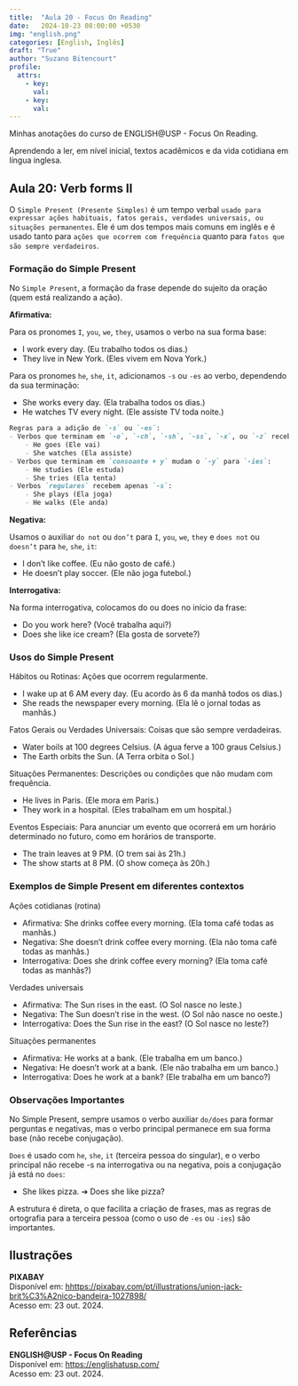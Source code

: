```yaml
---
title:  "Aula 20 - Focus On Reading"
date:   2024-10-23 08:00:00 +0530
img: "english.png"
categories: [English, Inglês]
draft: "True"
author: "Suzano Bitencourt"
profile:
  attrs:
    - key: 
      val: 
    - key: 
      val: 
---
```


Minhas anotações do curso de ENGLISH@USP - Focus On Reading.

<!--more-->

Aprendendo a ler, em nível inicial, textos acadêmicos e da vida cotidiana em língua inglesa.

## Aula 20: Verb forms II

O `Simple Present (Presente Simples)` é um tempo verbal `usado para expressar ações habituais, fatos gerais, verdades universais, ou situações permanentes`. Ele é um dos tempos mais comuns em inglês e é usado tanto para `ações que ocorrem com frequência` quanto para `fatos que são sempre verdadeiros`.

### Formação do Simple Present

No `Simple Present`, a formação da frase depende do sujeito da oração (quem está realizando a ação).

**Afirmativa:**

Para os pronomes `I`, `you`, `we`, `they`, usamos o verbo na sua forma base:

- I work every day. (Eu trabalho todos os dias.)
- They live in New York. (Eles vivem em Nova York.)

Para os pronomes `he`, `she`, `it`, adicionamos `-s` ou `-es` ao verbo, dependendo da sua terminação:

- She works every day. (Ela trabalha todos os dias.)
- He watches TV every night. (Ele assiste TV toda noite.)

``` markdown
Regras para a adição de `-s` ou `-es`:
- Verbos que terminam em `-o`, `-ch`, `-sh`, `-ss`, `-x`, ou `-z` recebem `-es`:
    - He goes (Ele vai)
    - She watches (Ela assiste)
- Verbos que terminam em `consoante + y` mudam o `-y` para `-ies`:
    - He studies (Ele estuda)
    - She tries (Ela tenta)
- Verbos `regulares` recebem apenas `-s`:
    - She plays (Ela joga)
    - He walks (Ele anda)
```

**Negativa:**

Usamos o auxiliar `do not` ou `don’t` para `I`, `you`, `we`, `they` e `does not` ou `doesn’t` para `he`, `she`, `it`:

- I don’t like coffee. (Eu não gosto de café.)
- He doesn’t play soccer. (Ele não joga futebol.)

**Interrogativa:**

Na forma interrogativa, colocamos do ou does no início da frase:

- Do you work here? (Você trabalha aqui?)
- Does she like ice cream? (Ela gosta de sorvete?)

### Usos do Simple Present

Hábitos ou Rotinas: Ações que ocorrem regularmente.

- I wake up at 6 AM every day. (Eu acordo às 6 da manhã todos os dias.)
- She reads the newspaper every morning. (Ela lê o jornal todas as manhãs.)

Fatos Gerais ou Verdades Universais: Coisas que são sempre verdadeiras.

- Water boils at 100 degrees Celsius. (A água ferve a 100 graus Celsius.)
- The Earth orbits the Sun. (A Terra orbita o Sol.)

Situações Permanentes: Descrições ou condições que não mudam com frequência.

- He lives in Paris. (Ele mora em Paris.)
- They work in a hospital. (Eles trabalham em um hospital.)

Eventos Especiais: Para anunciar um evento que ocorrerá em um horário determinado no futuro, como em horários de transporte.

- The train leaves at 9 PM. (O trem sai às 21h.)
- The show starts at 8 PM. (O show começa às 20h.)

### Exemplos de Simple Present em diferentes contextos

Ações cotidianas (rotina)

- Afirmativa: She drinks coffee every morning. (Ela toma café todas as manhãs.)
- Negativa: She doesn’t drink coffee every morning. (Ela não toma café todas as manhãs.)
- Interrogativa: Does she drink coffee every morning? (Ela toma café todas as manhãs?)

Verdades universais

- Afirmativa: The Sun rises in the east. (O Sol nasce no leste.)
- Negativa: The Sun doesn’t rise in the west. (O Sol não nasce no oeste.)
- Interrogativa: Does the Sun rise in the east? (O Sol nasce no leste?)

Situações permanentes

- Afirmativa: He works at a bank. (Ele trabalha em um banco.)
- Negativa: He doesn’t work at a bank. (Ele não trabalha em um banco.)
- Interrogativa: Does he work at a bank? (Ele trabalha em um banco?)

### Observações Importantes

No Simple Present, sempre usamos o verbo auxiliar `do/does` para formar perguntas e negativas, mas o verbo principal permanece em sua forma base (não recebe conjugação).

`Does` é usado com `he`, `she`, `it` (terceira pessoa do singular), e o verbo principal não recebe -s na interrogativa ou na negativa, pois a conjugação já está no `does`:

- She likes pizza. ➔ Does she like pizza?

A estrutura é direta, o que facilita a criação de frases, mas as regras de ortografia para a terceira pessoa (como o uso de `-es` ou `-ies`) são importantes.

## Ilustrações

**PIXABAY**  
Disponível em: <hhttps://pixabay.com/pt/illustrations/union-jack-brit%C3%A2nico-bandeira-1027898/>  
Acesso em: 23 out. 2024.

## Referências

**ENGLISH@USP - Focus On Reading**  
Disponível em: <https://englishatusp.com/>  
Acesso em: 23 out. 2024.
